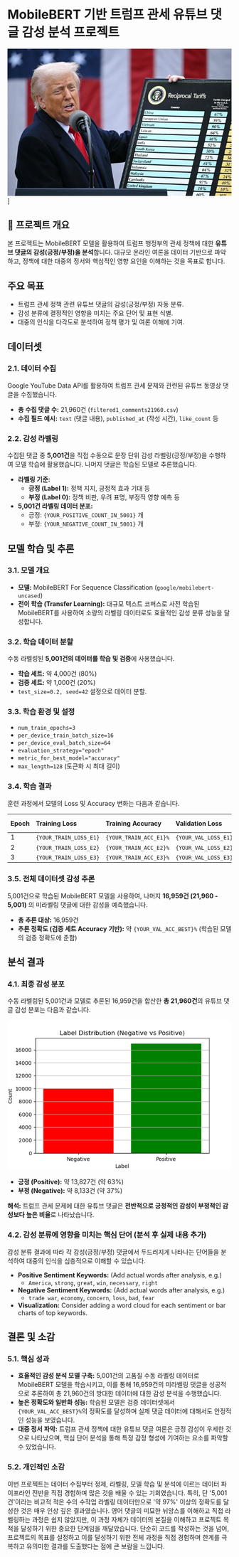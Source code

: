 # MobileBERT 기반 트럼프 관세 유튜브 댓글 감성 분석 프로젝트
![실행 영상](./trumpzz.png)]
## 🚀 프로젝트 개요

본 프로젝트는 MobileBERT 모델을 활용하여 트럼프 행정부의 관세 정책에 대한 **유튜브 댓글의 감성(긍정/부정)을 분석**합니다. 대규모 온라인 여론을 데이터 기반으로 파악하고, 정책에 대한 대중의 정서와 핵심적인 영향 요인을 이해하는 것을 목표로 합니다.

## 주요 목표

* 트럼프 관세 정책 관련 유튜브 댓글의 감성(긍정/부정) 자동 분류.
* 감성 분류에 결정적인 영향을 미치는 주요 단어 및 표현 식별.
* 대중의 인식을 다각도로 분석하여 정책 평가 및 여론 이해에 기여.

## 데이터셋

### 2.1. 데이터 수집

Google YouTube Data API를 활용하여 트럼프 관세 문제와 관련된 유튜브 동영상 댓글을 수집했습니다.

* **총 수집 댓글 수:** 21,960건 (`filtered1_comments21960.csv`)
* **수집 필드 예시:** `text` (댓글 내용), `published_at` (작성 시간), `like_count` 등

### 2.2. 감성 라벨링

수집된 댓글 중 **5,001건**을 직접 수동으로 문장 단위 감성 라벨링(긍정/부정)을 수행하여 모델 학습에 활용했습니다. 나머지 댓글은 학습된 모델로 추론했습니다.

* **라벨링 기준:**
    * **긍정 (Label 1):** 정책 지지, 긍정적 효과 기대 등
    * **부정 (Label 0):** 정책 비판, 우려 표명, 부정적 영향 예측 등
* **5,001건 라벨링 데이터 분포:**
    * 긍정: `{YOUR_POSITIVE_COUNT_IN_5001}` 개
    * 부정: `{YOUR_NEGATIVE_COUNT_IN_5001}` 개

## 모델 학습 및 추론

### 3.1. 모델 개요

* **모델:** MobileBERT For Sequence Classification (`google/mobilebert-uncased`)
* **전이 학습 (Transfer Learning):** 대규모 텍스트 코퍼스로 사전 학습된 MobileBERT를 사용하여 소량의 라벨링 데이터로도 효율적인 감성 분류 성능을 달성합니다.

### 3.2. 학습 데이터 분할

수동 라벨링된 **5,001건의 데이터를 학습 및 검증**에 사용했습니다.

* **학습 세트:** 약 4,000건 (80%)
* **검증 세트:** 약 1,000건 (20%)
* `test_size=0.2, seed=42` 설정으로 데이터 분할.

### 3.3. 학습 환경 및 설정

* `num_train_epochs=3`
* `per_device_train_batch_size=16`
* `per_device_eval_batch_size=64`
* `evaluation_strategy="epoch"`
* `metric_for_best_model="accuracy"`
* `max_length=128` (토큰화 시 최대 길이)

### 3.4. 학습 결과

훈련 과정에서 모델의 Loss 및 Accuracy 변화는 다음과 같습니다.

| Epoch | Training Loss       | Training Accuracy   | Validation Loss     | Validation Accuracy |
| :---- | :------------------ | :------------------ | :------------------ | :------------------ |
| 1     | `{YOUR_TRAIN_LOSS_E1}`  | `{YOUR_TRAIN_ACC_E1}%` | `{YOUR_VAL_LOSS_E1}`  | `{YOUR_VAL_ACC_E1}%` |
| 2     | `{YOUR_TRAIN_LOSS_E2}`  | `{YOUR_TRAIN_ACC_E2}%` | `{YOUR_VAL_LOSS_E2}`  | `{YOUR_VAL_ACC_E2}%` |
| 3     | `{YOUR_TRAIN_LOSS_E3}`  | `{YOUR_TRAIN_ACC_E3}%` | `{YOUR_VAL_LOSS_E3}`  | `{YOUR_VAL_ACC_E3}%` |

### 3.5. 전체 데이터셋 감성 추론

5,001건으로 학습된 MobileBERT 모델을 사용하여, 나머지 **16,959건 (21,960 - 5,001)** 의 미라벨링 댓글에 대한 감성을 예측했습니다.

* **총 추론 대상:** 16,959건
* **추론 정확도 (검증 세트 Accuracy 기반):** 약 `{YOUR_VAL_ACC_BEST}%` (학습된 모델의 검증 정확도에 준함)

## 분석 결과

### 4.1. 최종 감성 분포

수동 라벨링된 5,001건과 모델로 추론된 16,959건을 합산한 **총 21,960건**의 유튜브 댓글 감성 분포는 다음과 같습니다.

![Label Distribution](label_distribution.png)

* **긍정 (Positive):** 약 13,827건 (약 63%)
* **부정 (Negative):** 약 8,133건 (약 37%)

**해석:** 트럼프 관세 문제에 대한 유튜브 댓글은 **전반적으로 긍정적인 감성이 부정적인 감성보다 높은 비율**로 나타났습니다.

### 4.2. 감성 분류에 영향을 미치는 핵심 단어 (분석 후 실제 내용 추가)

감성 분류 결과에 따라 각 감성(긍정/부정) 댓글에서 두드러지게 나타나는 단어들을 분석하여 대중의 인식을 심층적으로 이해할 수 있습니다.

* **Positive Sentiment Keywords:** (Add actual words after analysis, e.g.)
    * `America`, `strong`, `great`, `win`, `necessary`, `right`
* **Negative Sentiment Keywords:** (Add actual words after analysis, e.g.)
    * `trade war`, `economy`, `concern`, `loss`, `bad`, `fear`
* **Visualization:** Consider adding a word cloud for each sentiment or bar charts of top keywords.

## 결론 및 소감

### 5.1. 핵심 성과

* **효율적인 감성 분석 모델 구축:** 5,001건의 고품질 수동 라벨링 데이터로 MobileBERT 모델을 학습시키고, 이를 통해 16,959건의 미라벨링 댓글을 성공적으로 추론하여 총 21,960건의 방대한 데이터에 대한 감성 분석을 수행했습니다.
* **높은 정확도와 일반화 성능:** 학습된 모델은 검증 데이터셋에서 `{YOUR_VAL_ACC_BEST}%`의 정확도를 달성하며 실제 댓글 데이터에 대해서도 안정적인 성능을 보였습니다.
* **대중 정서 파악:** 트럼프 관세 정책에 대한 유튜브 댓글 여론은 긍정 감성이 우세한 것으로 나타났으며, 핵심 단어 분석을 통해 특정 감정 형성에 기여하는 요소를 파악할 수 있었습니다.

### 5.2. 개인적인 소감

이번 프로젝트는 데이터 수집부터 정제, 라벨링, 모델 학습 및 분석에 이르는 데이터 파이프라인 전반을 직접 경험하며 많은 것을 배울 수 있는 기회였습니다. 특히, 단 '5,001건'이라는 비교적 적은 수의 수작업 라벨링 데이터만으로 '약 97%' 이상의 정확도를 달성한 것은 매우 인상 깊은 결과였습니다. 영어 댓글의 미묘한 뉘앙스를 이해하고 직접 라벨링하는 과정은 쉽지 않았지만, 이 과정 자체가 데이터의 본질을 이해하고 프로젝트 목적을 달성하기 위한 중요한 단계임을 깨달았습니다. 단순히 코드를 작성하는 것을 넘어, 프로젝트의 목표를 설정하고 이를 달성하기 위한 전체 과정을 직접 경험하며 한계를 극복하고 유의미한 결과를 도출했다는 점에 큰 보람을 느낍니다.


